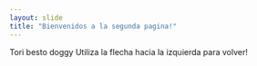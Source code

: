 ```yaml
---
layout: slide
title: "Bienvenidos a la segunda pagina!"
---
```

Tori besto doggy
Utiliza la flecha hacia la izquierda para volver!
